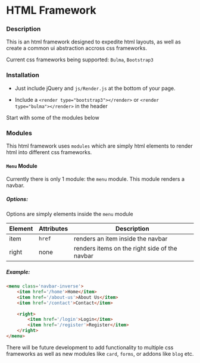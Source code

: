 # HTML Framework

### Description

This is an html framework designed to expedite html layouts, as well as create a common ui abstraction accross css frameworks.

Current css frameworks being supported: `Bulma`, `Bootstrap3`

### Installation

- Just include jQuery and `js/Render.js` at the bottom of your page.

- Include a `<render type="bootstrap3"></render>` or `<render type="bulma"></render>` in the header

Start with some of the modules below

### Modules
This html framework uses `modules` which are simply html elements to render html into different css frameworks.

#### `Menu` Module
Currently there is only 1 module: the `menu` module. This module renders a navbar. 

##### Options:
Options are simply elements inside the `menu` module

| Element       | Attributes    | Description
| ------------- | ------------- | -----------
| item          | `href`        | renders an item inside the navbar
| right         | none          | renders items on the right side of the navbar

##### Example:

```html
<menu class='navbar-inverse'>
    <item href='/home'>Home</item>
    <item href='/about-us'>About Us</item>
    <item href='/contact'>Contact</item>
    
    <right>
        <item href='/login'>Login</item>
        <item href='/register'>Register</item>
    </right>
</menu>
```

There will be future development to add functionality to multiple css frameworks as well as new modules like `card`, `forms`, or addons like `blog` etc.
